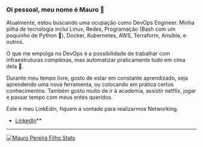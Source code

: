 ### Oi pessoal, meu nome é Mauro 👋

Atualmente, estou buscando uma ocupação como DevOps Engineer. Minha pilha de tecnologia inclui Linux, Redes, Programação (Bash com um poquinho de Python :hand_over_mouth:), Docker, Kubernetes, AWS, Terraform, Ansible, e outros.

O que me empolga no DevOps é a possibilidade de trabalhar com infraestruturas complexas, mas automatizar praticamente tudo em cima dela :star_struck:.

Durante meu tempo livre, gosto de estar em constante aprendizado, seja aprendendo uma nova ferramenta, ou colocando em prática certos conhecimentos. Também gosto muito de ir à academia, assistir netflix, jogar e passar tempo com meus entes queridos.

Este é meu LinkEdin, fiquem a vontade para realizarmos Networking.

- [LinkedIn](https://www.linkedin.com/in/mauropereirafilho)**



---

[![Mauro Pereira Filho Stats](https://github-readme-stats.vercel.app/api?username=mauropereirafilho&show_icons=true)](https://github.com/mauropereirafilho)